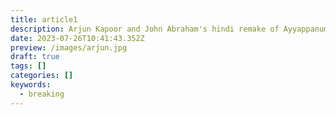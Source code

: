 ```yaml
---
title: article1
description: Arjun Kapoor and John Abraham's hindi remake of Ayyappanum Koshiyam put on hold
date: 2023-07-26T10:41:43.352Z
preview: /images/arjun.jpg
draft: true
tags: []
categories: []
keywords:
  - breaking
---
```

